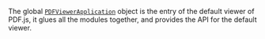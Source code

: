 The global [`PDFViewerApplication`](https://github.com/mozilla/pdf.js/blob/a6e0b0292e8d8952576f55073ba3b8df69a2932a/web/app.js#L91) object is the entry of the default viewer of PDF.js, it glues all the modules
together, and provides the API for the default viewer.
